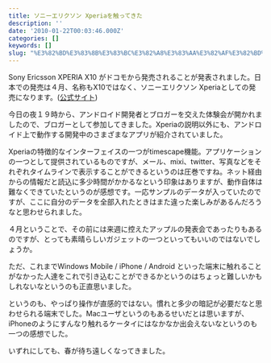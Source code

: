 ```yaml
---
title: ソニーエリクソン Xperiaを触ってきた
description: ''
date: '2010-01-22T00:03:46.000Z'
categories: []
keywords: []
slug: "%E3%82%BD%E3%83%8B%E3%83%BC%E3%82%A8%E3%83%AA%E3%82%AF%E3%82%BD%E3%83%B3+Xperia%E3%82%92%E8%A7%A6%E3%81%A3%E3%81%A6%E3%81%8D%E3%81%9F"
---
```

Sony Ericsson XPERIA X10 がドコモから発売されることが発表されました。日本での発売は４月、名称もX10ではなく、ソニーエリクソン Xperiaとしての発売になります。([公式サイト](http://www.sonyericsson.co.jp/product/docomo/so-01b/index.html))

今日の夜１９時から、アンドロイド開発者とブロガーを交えた体験会が開かれましたので、ブロガーとして参加してきました。Xperiaの説明以外にも、アンドロイド上で動作する開発中のさまざまなアプリが紹介されていました。

Xperiaの特徴的なインターフェイスの一つがtimescape機能。アプリケーションの一つとして提供されているものですが、メール、mixi、twitter、写真などをそれぞれタイムラインで表示することができるというのは圧巻ですね。ネット経由からの情報だと読込に多少時間がかかるなという印象はありますが、動作自体は難なくできていたというのが感想です。一応サンプルのデータが入っていたのですが、ここに自分のデータを全部入れたときはまた違った楽しみがあるんだろうなと思わせられました。

４月ということで、その前には来週に控えたアップルの発表会であったりもあるのですが、とっても素晴らしいガジェットの一つといってもいいのではないでしょうか。

ただ、これまでWindows Mobile / iPhone / Android といった端末に触れることがなかった人達をこれで引き込むことができるかというのはちょっと難しいかもしれないなというのも正直思いました。

というのも、やっぱり操作が直感的ではない。慣れと多少の暗記が必要だなと思わせられる端末でした。Macユーザというのもあるせいだとは思いますが、iPhoneのようにすんなり触れるケータイにはなかなか出会えないなというのも一つの感想でした。

いずれにしても、春が待ち遠しくなってきました。